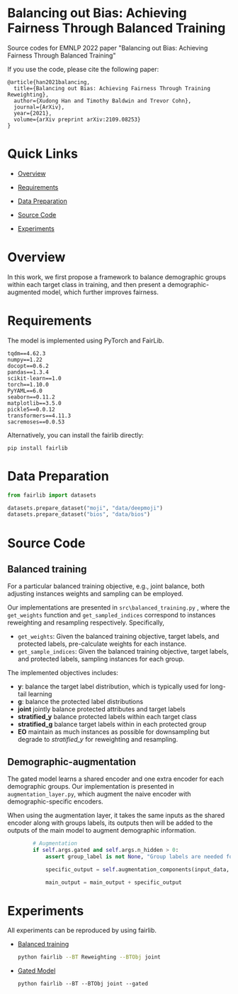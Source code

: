 # Balancing out Bias: Achieving Fairness Through Balanced Training

Source codes for EMNLP 2022 paper "Balancing out Bias: Achieving Fairness Through Balanced Training"

If you use the code, please cite the following paper:

```
@article{han2021balancing,
  title={Balancing out Bias: Achieving Fairness Through Training Reweighting},
  author={Xudong Han and Timothy Baldwin and Trevor Cohn},
  journal={ArXiv},
  year={2021},
  volume={arXiv preprint arXiv:2109.08253}
}
```

# Quick Links
+ [Overview](#overview)

+ [Requirements](#requirements)

+ [Data Preparation](#data-preparation)

+ [Source Code](#source-code)

+ [Experiments](#experiments)

# Overview

In this work, we first propose a framework to balance demographic groups within each target class in training, and then present a demographic-augmented model, which further improves fairness.

# Requirements

The model is implemented using PyTorch and FairLib.

```
tqdm==4.62.3
numpy==1.22
docopt==0.6.2
pandas==1.3.4
scikit-learn==1.0
torch==1.10.0
PyYAML==6.0
seaborn==0.11.2
matplotlib==3.5.0
pickle5==0.0.12
transformers==4.11.3
sacremoses==0.0.53
```

Alternatively, you can install the fairlib directly:
```
pip install fairlib
```

# Data Preparation

```python
from fairlib import datasets

datasets.prepare_dataset("moji", "data/deepmoji")
datasets.prepare_dataset("bios", "data/bios")

```

# Source Code

## Balanced training

For a particular balanced training objective, e.g., joint balance, both adjusting instances weights and sampling can be employed. 

Our implementations are presented in `src\balanced_training.py` , where the `get_weights` function and `get_sampled_indices` correspond to instances reweighting and resampling respectively.
Specifically,
- `get_weights`: Given the balanced training objective, target labels, and protected labels, pre-calculate weights for each instance.
- `get_sample_indices`: Given the balanced training objective, target labels, and protected labels, sampling instances for each group.

The implemented objectives includes:
- **y**: balance the target label distribution, which is typically used for long-tail learning
- **g**: balance the protected label distributions
- **joint** jointly balance protected attributes and target labels
- **stratified_y** balance protected labels within each target class
- **stratified_g** balance target labels within in each protected group
- **EO** maintain as much instances as possible for downsampling but degrade to *stratified_y* for reweighting and resampling.

## Demographic-augmentation

The gated model learns a shared encoder and one extra encoder for each demographic groups. 
Our implementation is presented in `augmentation_layer.py`, which augment the naive encoder with demographic-specific encoders.

When using the augmentation layer, it takes the same inputs as the shared encoder along with groups labels, its outputs then will be added to the outputs of the main model to augment demographic information.
```python
        # Augmentation
        if self.args.gated and self.args.n_hidden > 0:
            assert group_label is not None, "Group labels are needed for augmentation"

            specific_output = self.augmentation_components(input_data, group_label)

            main_output = main_output + specific_output
```

# Experiments

All experiments can be reproduced by using fairlib.

- [Balanced training](https://hanxudong.github.io/fairlib/tutorial_usage.html#train-a-model-with-balanced-training)
    ```bash
    python fairlib --BT Reweighting --BTObj joint
    ```

- [Gated Model](https://hanxudong.github.io/fairlib/tutorial_usage.html#train-a-model-to-incorporate-demographic-factors)
    ```
    python fairlib --BT --BTObj joint --gated
    ```
